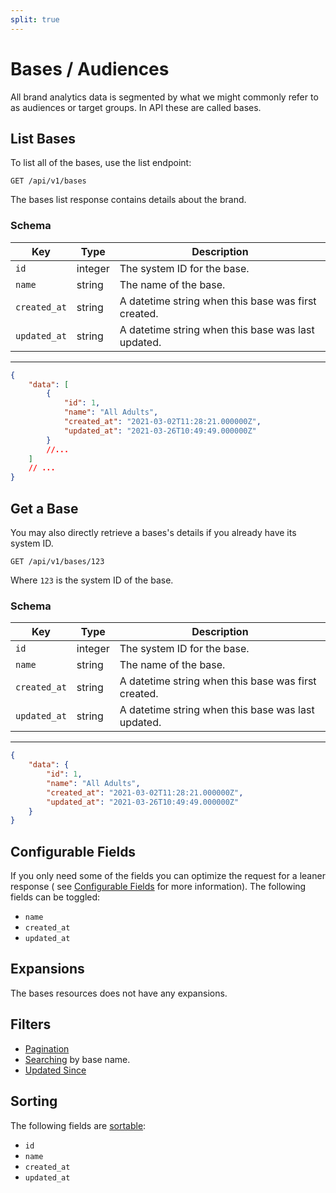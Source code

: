 ```yaml
---
split: true
---
```


# Bases / Audiences
All brand analytics data is segmented by what we might commonly refer to as audiences or target groups. In API these are called bases.

## List Bases

To list all of the bases, use the list endpoint:

```http request
GET /api/v1/bases
```

The bases list response contains details about the brand.

### Schema

| Key | Type | Description |
| --- | ---- | ----------- |
| `id` | integer | The system ID for the base. |
| `name` | string | The name of the base. |
| `created_at` | string | A datetime string when this base was first created. |
| `updated_at` | string | A datetime string when this base was last updated. |

---

```json
{
    "data": [
        {
            "id": 1,
            "name": "All Adults",
            "created_at": "2021-03-02T11:28:21.000000Z",
            "updated_at": "2021-03-26T10:49:49.000000Z"
        }
        //...
    ]
    // ...
}
```

## Get a Base

You may also directly retrieve a bases's details if you already have its system ID.

```http request
GET /api/v1/bases/123
```

Where `123` is the system ID of the base.

### Schema

| Key | Type | Description |
| --- | ---- | ----------- |
| `id` | integer | The system ID for the base. |
| `name` | string | The name of the base. |
| `created_at` | string | A datetime string when this base was first created. |
| `updated_at` | string | A datetime string when this base was last updated. |

---

```json
{
    "data": {
        "id": 1,
        "name": "All Adults",
        "created_at": "2021-03-02T11:28:21.000000Z",
        "updated_at": "2021-03-26T10:49:49.000000Z"
    }
}
```

## Configurable Fields

If you only need some of the fields you can optimize the request for a leaner response (
see [Configurable Fields](../configurable-fields.md) for more information). The following fields can be toggled:

- `name`
- `created_at`
- `updated_at`

## Expansions

The bases resources does not have any expansions.

## Filters

- [Pagination](../pagination.md)
- [Searching](../filters.md) by base name.
- [Updated Since](../filters.md)

## Sorting

The following fields are [sortable](../filters.md):

- `id`
- `name`
- `created_at`
- `updated_at`
